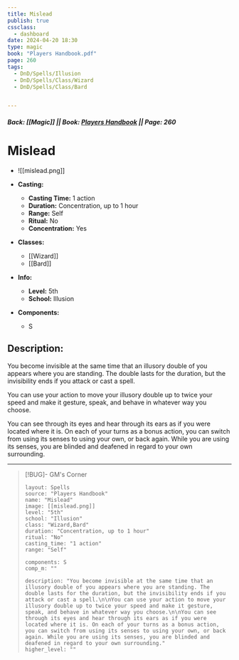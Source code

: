```yaml
---
title: Mislead
publish: true
cssclass:
  - dashboard
date: 2024-04-20 18:30
type: magic
book: "Players Handbook.pdf"
page: 260
tags:
  - DnD/Spells/Illusion
  - DnD/Spells/Class/Wizard
  - DnD/Spells/Class/Bard


---
```


##### Back: [[Magic]] || Book: [Players Handbook](https://drive.google.com/drive/folders/1O5bhpYizcIT5xxAoLOuzCRht_PVS7VSG?usp=sharing) || Page: 260

# Mislead
- ![[mislead.png]]
- **Casting:**
    - **Casting Time:** 1 action
    - **Duration:** Concentration, up to 1 hour
    - **Range:** Self
    - **Ritual:** No
    - **Concentration:** Yes
- **Classes:**
    - [[Wizard]]
    - [[Bard]]

- **Info:**
    - **Level:** 5th
    - **School:** Illusion
- **Components:**
    - S


## Description:
You become invisible at the same time that an illusory double of you appears where you are standing. The double lasts for the duration, but the invisibility ends if you attack or cast a spell.

You can use your action to move your illusory double up to twice your speed and make it gesture, speak, and behave in whatever way you choose.

You can see through its eyes and hear through its ears as if you were located where it is. On each of your turns as a bonus action, you can switch from using its senses to using your own, or back again. While you are using its senses, you are blinded and deafened in regard to your own surrounding.



---

> [!BUG]- GM's Corner
>
> ```statblock
> layout: Spells
> source: "Players Handbook"
> name: "Mislead"
> image: [[mislead.png]]
> level: "5th"
> school: "Illusion"
> class: "Wizard,Bard"
> duration: "Concentration, up to 1 hour"
> ritual: "No"
> casting_time: "1 action"
> range: "Self"
>
> components: S
> comp_m: ""
>
> description: "You become invisible at the same time that an illusory double of you appears where you are standing. The double lasts for the duration, but the invisibility ends if you attack or cast a spell.\n\nYou can use your action to move your illusory double up to twice your speed and make it gesture, speak, and behave in whatever way you choose.\n\nYou can see through its eyes and hear through its ears as if you were located where it is. On each of your turns as a bonus action, you can switch from using its senses to using your own, or back again. While you are using its senses, you are blinded and deafened in regard to your own surrounding."
> higher_level: ""
> ```
